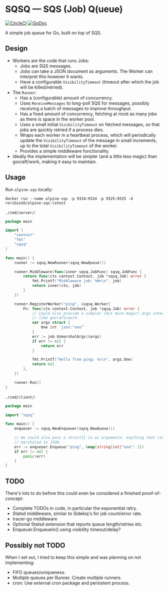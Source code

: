 # SQSQ — SQS (Job) Q(ueue)

[![CircleCI](https://circleci.com/gh/mjkillough/sqsq.svg?style=svg&circle-token=39d7b55dba74c18b3130d2c2a553aabc917f1695)](https://circleci.com/gh/mjkillough/sqsq)
[![GoDoc](https://img.shields.io/badge/godoc-reference-5272B4.svg)](http://godoc.deliveroo.net/github.com/mjkillough/sqsq)

A simple job queue for Go, built on top of SQS.

## Design

 - Workers are the code that runs Jobs:
    - Jobs are SQS messages.
    - Jobs can take a JSON document as arguments. The Worker can interpret this however it wants.
    - Have a configurable `VisibilityTimeout` (timeout after which the job will be killed/retried).
 - The `Runner`:
    - Has a (configurable) amount of concurrency.
    - Uses `ReceiveMessages` to long-poll SQS for messages, possibly receiving a batch of messages to improve throughput.
    - Has a fixed amount of concurrency, fetching at most as many jobs as there is space in the worker pool.
    - Uses a small initial `VisibilityTimeout` on fetched messages, so that jobs are quickly retried if a process dies.
    - Wraps each worker in a heartbeat process, which will periodically update the `VisibilityTimeout` of the message in small increments, up to the total `VisibilityTimeout` of the worker.
    - Provides a simple middleware functionality.
 - Ideally the implementation will be simpler (and a little less magic) than gocraft/work, making it easy to maintain.

## Usage

Run `alpine-sqs` locally:

```
docker run --name alpine-sqs -p 9324:9324 -p 9325:9325 -d roribio16/alpine-sqs:latest
```

`./cmd/server/`:

```go
package main

import (
    "context"
    "fmt"
    "sqsq"
)

func main() {
    runner := sqsq.NewRunner(sqsq.NewQueue())

    runner.Middleware(func(inner sqsq.JobFunc) sqsq.JobFunc {
        return func(ctx context.Context, job *sqsq.Job) error {
            fmt.Printf("Middleware job: %#v\n", job)
            return inner(ctx, job)
        }
    })

    runner.RegisterWorker("ping", &sqsq.Worker{
        Fn: func(ctx context.Context, job *sqsq.Job) error {
            // Could also provide a simpler (but more magic) args interface,
            // like gocraft/work.
            var args struct {
                One int `json:"one"`
            }
            err := job.UnmarshalArgs(&args)
            if err != nil {
                return err
            }

            fmt.Printf("Hello from ping: %v\n", args.One)
            return nil
        },
    })

    runner.Run()
}
```

`./cmd/client/`:

```go
package main

import "sqsq"

func main() {
    enqueuer := sqsq.NewEnqueuer(sqsq.NewQueue())

    // We could also pass a struct{} in as arguments: anything that can be
    // marshaled to JSON.
    err := enqueuer.Enqueue("ping", &map[string]int{"one": 2})
    if err != nil {
        panic(err)
    }
}
```

## TODO

There's lots to do before this could even be considered a finished proof-of-concept:

 - Complete TODOs in code, in particular the exponential retry.
 - Statsd middleware, similar to Sidekiq's for job count/error rate.
 - tracer-go middleware
 - Optional Statsd extension that reports queue length/retries etc.
 - Enqueuer.EnqueueIn() using visibility timeout/delay?

## Possibly not TODO

When I set out, I tried to keep this simple and was planning on not implementing:

 - FIFO queues/uniqueness.
 - Multiple queues per Runner. Create multiple runners.
 - cron: Use external cron package and persistent process.

